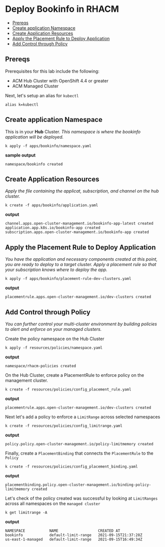 # Deploy Bookinfo in RHACM
- [Prereqs](#prereqs)
- [Create application Namespace](#create-application-namespace)
- [Create Application Resources](#create-application-resources)
- [Apply the Placement Rule to Deploy Application](#apply-the-placement-rule-to-deploy-application)
- [Add Control through Policy](#add-control-through-policy)

## Prereqs
Prerequisites for this lab include the following:
- ACM Hub Cluster with OpenShift 4.4 or greater
- ACM Managed Cluster

Next, let's setup an alias for `kubectl`
```
alias k=kubectl
```

## Create application Namespace
This is in your **Hub** Cluster.
_This namespace is where the bookinfo application will be deployed._
```
k apply -f apps/bookinfo/namespace.yaml
```
**sample output**
```
namespace/bookinfo created
```

## Create Application Resources
_Apply the file containing the applicat, subscription, and channel on the hub cluster._
```
k create -f apps/bookinfo/application.yaml
```
**output**
```
channel.apps.open-cluster-management.io/bookinfo-app-latest created
application.app.k8s.io/bookinfo-app created
subscription.apps.open-cluster-management.io/bookinfo-app created
```

## Apply the Placement Rule to Deploy Application
_You have the application and necessary components created at this point, you are ready to deploy to a target cluster. Apply a placement rule so that your subscription knows where to deploy the app._
```
k apply -f apps/bookinfo/placement-rule-dev-clusters.yaml
```
**output**
```
placementrule.apps.open-cluster-management.io/dev-clusters created
```

## Add Control through Policy
_You can further control your multi-cluster environment by building policies to alert and enforce on your managed clusters._

Create the policy namespace on the Hub Cluster
```
k apply -f resources/policies/namespace.yaml
```
**output**
```
namespace/rhacm-policies created
```
   
On the Hub Cluster, create a PlacementRule to enforce policy on the management cluster.
```
k create -f resources/policies/config_placement_rule.yaml
```
**output**
```
placementrule.apps.open-cluster-management.io/dev-clusters created
```

Next let's add a policy to enforce a `LimitRange` across selected namespaces
```
k create -f resources/policies/config_limitrange.yaml
```
**output**
```
policy.policy.open-cluster-management.io/policy-limitmemory created
```

Finally, create a `PlacementBinding` that connects the `PlacementRule` to the `Policy`
```
k create -f resources/policies/config_placement_binding.yaml
```
**output**
```
placementbinding.policy.open-cluster-management.io/binding-policy-limitmemory created
```
   
Let's check of the policy created was successful by looking at `LimitRanges` across all namespaces on the `managed cluster`
```
k get limitrange -A
```
   
**output**
```
NAMESPACE           NAME                  CREATED AT
bookinfo            default-limit-range   2021-09-15T21:37:28Z
us-east-1-managed   default-limit-range   2021-09-15T16:49:34Z
```

